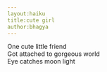 ```yaml
---
layout:haiku
title:cute girl
author:bhagya
---
```


One cute little friend <br>
Got attached to gorgeous world <br>
Eye catches moon light <br> 
